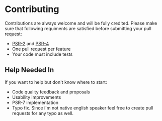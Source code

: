 # Contributing
Contributions are always welcome and will be fully credited. Please make sure that following requiments are satisfied before submitting your pull request:

* [PSR-2](http://www.php-fig.org/psr/psr-2/) and [PSR-4](http://www.php-fig.org/psr/psr-4/)
* One pull request per feature
* Your code must include tests

## Help Needed In
If you want to help but don't know where to start:

* Code quality feedback and proposals
* Usability improvements
* PSR-7 implementation
* Typo fix. Since i'm not native english speaker feel free to create pull requests for any typo as well.

